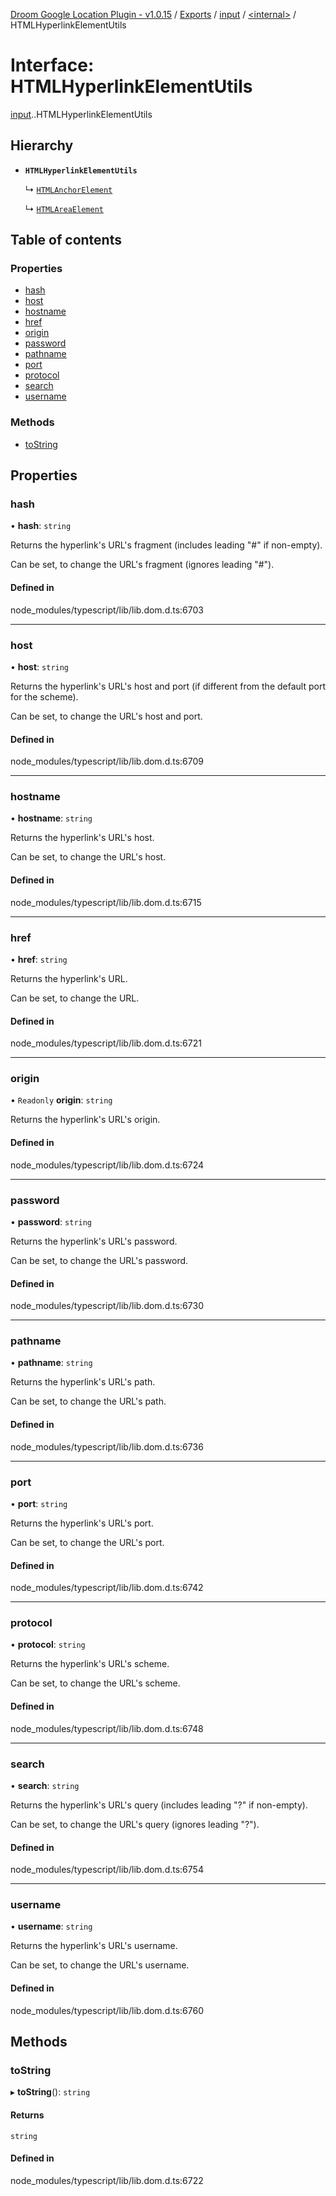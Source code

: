 [Droom Google Location Plugin - v1.0.15](../README.md) / [Exports](../modules.md) / [input](../modules/input.md) / [<internal\>](../modules/input._internal_.md) / HTMLHyperlinkElementUtils

# Interface: HTMLHyperlinkElementUtils

[input](../modules/input.md).[<internal>](../modules/input._internal_.md).HTMLHyperlinkElementUtils

## Hierarchy

- **`HTMLHyperlinkElementUtils`**

  ↳ [`HTMLAnchorElement`](input._internal_.HTMLAnchorElement.md)

  ↳ [`HTMLAreaElement`](input._internal_.HTMLAreaElement.md)

## Table of contents

### Properties

- [hash](input._internal_.HTMLHyperlinkElementUtils.md#hash)
- [host](input._internal_.HTMLHyperlinkElementUtils.md#host)
- [hostname](input._internal_.HTMLHyperlinkElementUtils.md#hostname)
- [href](input._internal_.HTMLHyperlinkElementUtils.md#href)
- [origin](input._internal_.HTMLHyperlinkElementUtils.md#origin)
- [password](input._internal_.HTMLHyperlinkElementUtils.md#password)
- [pathname](input._internal_.HTMLHyperlinkElementUtils.md#pathname)
- [port](input._internal_.HTMLHyperlinkElementUtils.md#port)
- [protocol](input._internal_.HTMLHyperlinkElementUtils.md#protocol)
- [search](input._internal_.HTMLHyperlinkElementUtils.md#search)
- [username](input._internal_.HTMLHyperlinkElementUtils.md#username)

### Methods

- [toString](input._internal_.HTMLHyperlinkElementUtils.md#tostring)

## Properties

### hash

• **hash**: `string`

Returns the hyperlink's URL's fragment (includes leading "#" if non-empty).

Can be set, to change the URL's fragment (ignores leading "#").

#### Defined in

node_modules/typescript/lib/lib.dom.d.ts:6703

___

### host

• **host**: `string`

Returns the hyperlink's URL's host and port (if different from the default port for the scheme).

Can be set, to change the URL's host and port.

#### Defined in

node_modules/typescript/lib/lib.dom.d.ts:6709

___

### hostname

• **hostname**: `string`

Returns the hyperlink's URL's host.

Can be set, to change the URL's host.

#### Defined in

node_modules/typescript/lib/lib.dom.d.ts:6715

___

### href

• **href**: `string`

Returns the hyperlink's URL.

Can be set, to change the URL.

#### Defined in

node_modules/typescript/lib/lib.dom.d.ts:6721

___

### origin

• `Readonly` **origin**: `string`

Returns the hyperlink's URL's origin.

#### Defined in

node_modules/typescript/lib/lib.dom.d.ts:6724

___

### password

• **password**: `string`

Returns the hyperlink's URL's password.

Can be set, to change the URL's password.

#### Defined in

node_modules/typescript/lib/lib.dom.d.ts:6730

___

### pathname

• **pathname**: `string`

Returns the hyperlink's URL's path.

Can be set, to change the URL's path.

#### Defined in

node_modules/typescript/lib/lib.dom.d.ts:6736

___

### port

• **port**: `string`

Returns the hyperlink's URL's port.

Can be set, to change the URL's port.

#### Defined in

node_modules/typescript/lib/lib.dom.d.ts:6742

___

### protocol

• **protocol**: `string`

Returns the hyperlink's URL's scheme.

Can be set, to change the URL's scheme.

#### Defined in

node_modules/typescript/lib/lib.dom.d.ts:6748

___

### search

• **search**: `string`

Returns the hyperlink's URL's query (includes leading "?" if non-empty).

Can be set, to change the URL's query (ignores leading "?").

#### Defined in

node_modules/typescript/lib/lib.dom.d.ts:6754

___

### username

• **username**: `string`

Returns the hyperlink's URL's username.

Can be set, to change the URL's username.

#### Defined in

node_modules/typescript/lib/lib.dom.d.ts:6760

## Methods

### toString

▸ **toString**(): `string`

#### Returns

`string`

#### Defined in

node_modules/typescript/lib/lib.dom.d.ts:6722
